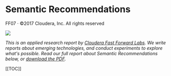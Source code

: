 # Semantic Recommendations

FF07 · ©2017 Cloudera, Inc. All rights reserved

![](figures/cover-iso-10.png) 

_This is an applied research report by [Cloudera Fast Forward Labs](https://www.cloudera.com/products/fast-forward-labs-research.html). We write reports about emerging technologies, and conduct experiments to explore what's possible. Read our full report about Semantic Recommendations below, or <a href="/FF07-Semantic_Recommendations.pdf" target="_blank" id="report-pdf-download">download the PDF</a>._ 

[[TOC]]

